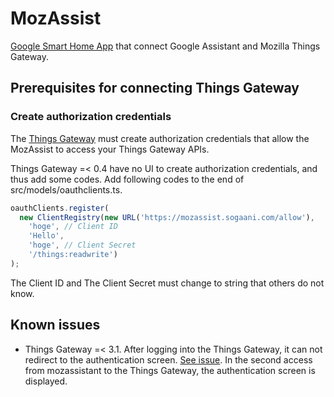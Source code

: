 # MozAssist
[Google Smart Home App](https://developers.google.com/actions/smarthome/) that connect Google Assistant and Mozilla Things Gateway.

## Prerequisites for connecting Things Gateway

### Create authorization credentials

The [Things Gateway](https://github.com/mozilla-iot/gateway/blob/master/README.md) must create authorization credentials that allow the MozAssist to access your Things Gateway APIs.

Things Gateway =< 0.4 have no UI to create authorization credentials, and thus add some codes.
Add following codes to the end of src/models/oauthclients.ts.

```js
oauthClients.register(
  new ClientRegistry(new URL('https://mozassist.sogaani.com/allow'),
    'hoge', // Client ID
    'Hello',
    'hoge', // Client Secret
    '/things:readwrite')
);
```

The Client ID and The Client Secret must change to string that others do not know.

## Known issues

* Things Gateway =< 3.1. After logging into the Things Gateway, it can not redirect to the authentication screen. [See issue](https://github.com/mozilla-iot/gateway/issues/779). In the second access from mozassistant to the Things Gateway, the authentication screen is displayed.

